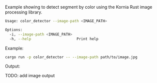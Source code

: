 Example showing to detect segment by color using the Kornia Rust image processing library.

```bash
Usage: color_detector --image-path <IMAGE_PATH>

Options:
  -i, --image-path <IMAGE_PATH>
  -h, --help                     Print help
```

Example:

```bash
cargo run -p color_detector -- --image-path path/to/image.jpg
```

Output:

TODO: add image output
